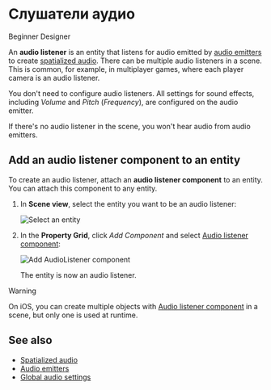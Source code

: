 ﻿# Слушатели аудио

<span class="badge text-bg-primary">Beginner</span>
<span class="badge text-bg-success">Designer</span>

An **audio listener** is an entity that listens for audio emitted by [audio emitters](audio-emitters.md) to create [spatialized audio](spatialized-audio.md). There can be multiple audio listeners in a scene. This is common, for example, in multiplayer games, where each player camera is an audio listener.

You don't need to configure audio listeners. All settings for sound effects, including _Volume_ and _Pitch_ (_Frequency_), are configured on the audio emitter.

If there's no audio listener in the scene, you won't hear audio from audio emitters.

## Add an audio listener component to an entity

To create an audio listener, attach an **audio listener component** to an entity. You can attach this component to any entity.

1. In **Scene view**, select the entity you want to be an audio listener:

    ![Select an entity](media/audio-add-audiolistener-component-select-entity.png)

2. In the **Property Grid**, click _Add Component_ and select [Audio listener component](xref:Stride.Audio.AudioListener):

    ![Add AudioListener component](media/audio-add-audiolistener-component.png)

    The entity is now an audio listener.

> [!Warning] 
On iOS, you can create multiple objects with [Audio listener component](xref:Stride.Audio.AudioListener) in a scene, but only one is used at runtime.

## See also
* [Spatialized audio](spatialized-audio.md)
* [Audio emitters](audio-emitters.md)
* [Global audio settings](global-audio-settings.md)
